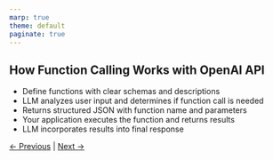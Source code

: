 ```yaml
---
marp: true
theme: default
paginate: true
---
```

## How Function Calling Works with OpenAI API

- Define functions with clear schemas and descriptions
- LLM analyzes user input and determines if function call is needed
- Returns structured JSON with function name and parameters
- Your application executes the function and returns results
- LLM incorporates results into final response

[← Previous](001-basic-principles.md) | [Next →](003-SLMs-and-function-calling.md)
